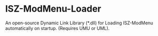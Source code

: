 # ISZ-ModMenu-Loader
An open-source Dynamic Link Library (*.dll) for Loading ISZ-ModMenu automatically on startup. (Requires UMU or UML).
